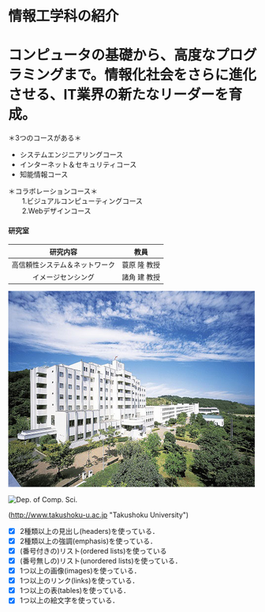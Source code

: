 # 情報工学科の紹介
<!-- Markdown記法を使って学科の紹介ページを作る -->

# コンピュータの基礎から、高度なプログラミングまで。情報化社会をさらに進化させる、IT業界の新たなリーダーを育成。

＊3つのコースがある＊
- システムエンジニアリングコース
- インターネット＆セキュリティコース
- 知能情報コース

＊コラボレーションコース＊   
　　1.ビジュアルコンピューティングコース   
　　2.Webデザインコース

#### 研究室
|研究内容|教員|
|:--------------------:|:-----------------:|
| 高信頼性システム＆ネットワーク|蓑原 隆 教授| 
|イメージセンシング|諸角 建 教授|


![Takushoku University](hachioji.jpg "八王子国際キャンパス")

![Dep. of Comp. Sci.](https://feng.takushoku-u.ac.jp/albums/abm00004330.jpg "情報工学科")

(http://www.takushoku-u.ac.jp "Takushoku University")

<!-- この部分より上に記述を追加して下のチェックボックスで確認する -->
- [x] 2種類以上の見出し(headers)を使っている．
- [x] 2種類以上の強調(emphasis)を使っている．
- [x] (番号付きの)リスト(ordered lists)を使っている
- [x] (番号無しの)リスト(unordered lists)を使っている．
- [x] 1つ以上の画像(images)を使っている．
- [x] 1つ以上のリンク(links)を使っている．
- [x] 1つ以上の表(tables)を使っている．
- [x] 1つ以上の絵文字を使っている．

